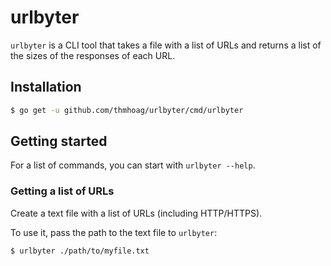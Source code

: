 # urlbyter

`urlbyter` is a CLI tool that takes a file with a list of URLs and returns a list of the sizes of the responses of each URL.

## Installation

```bash
$ go get -u github.com/thmhoag/urlbyter/cmd/urlbyter
```

## Getting started
For a list of commands, you can start with `urlbyter --help`. 

### Getting a list of URLs 

Create a text file with a list of URLs (including HTTP/HTTPS).

To use it, pass the path to the text file to `urlbyter`:
```bash
$ urlbyter ./path/to/myfile.txt
```